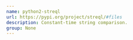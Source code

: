 ```yaml
---
name: python2-streql
url: https://pypi.org/project/streql/#files
description: Constant-time string comparison.
group: None
---
```

